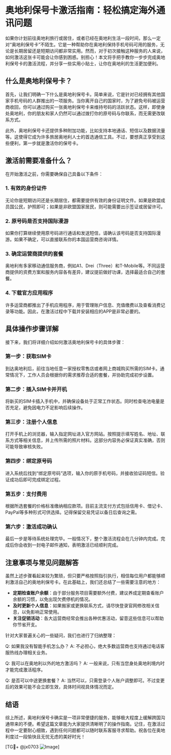 # 奥地利保号卡激活指南：轻松搞定海外通讯问题

如果你计划前往奥地利旅行或居住，或者已经在奥地利生活一段时间，那么一定对“奥地利保号卡”不陌生。它是一种帮助你在奥地利保持手机号码可用的服务，无论是长期居留还是短期访问都非常实用。然而，对于初次接触这种服务的人来说，如何激活这张卡可能会让你感到困惑。别担心！本文将手把手教你一步步完成奥地利保号卡的激活流程，并分享一些实用小贴士，让你在奥地利的生活更加便利。

## 什么是奥地利保号卡？

首先，让我们明确一下什么是奥地利保号卡。简单来说，它是针对已经拥有其他国家手机号码的人群推出的一项服务。当你离开自己的国家时，为了避免号码被运营商收回，你可以通过购买一张奥地利保号卡来维持号码的活跃状态。这样，即使身处奥地利，你的朋友和家人仍然可以通过拨打你的原号码与你联系，而无需更改联系方式。

此外，奥地利保号卡还提供多种附加功能，比如支持本地通话、短信以及数据流量等。这使得它成为许多旅居奥地利人士的首选通信工具。不过，要想真正享受到这些便利，第一步就是激活你的保号卡。

## 激活前需要准备什么？

在开始激活之前，你需要确保自己具备以下条件：

### 1. 有效的身份证件
无论你是短期访问还是长期居住，都需要提供有效的身份证明文件。如果是欧盟成员国公民，护照即可；如果是非欧盟国家居民，则可能需要出示签证或居留许可。

### 2. 原号码是否支持国际漫游
如果你打算继续使用原号码进行通话和发送短信，请确认该号码是否支持国际漫游。如果不确定，可以直接联系你的本国运营商咨询详情。

### 3. 确定运营商提供的套餐
奥地利有多家移动通信服务商，例如A1、Drei（Three）和T-Mobile等。不同运营商提供的资费方案和服务内容各有差异，建议提前做好功课，选择最适合自己的套餐。

### 4. 下载官方应用程序
许多运营商都推出了手机应用程序，用于管理账户信息、充值缴费以及查看消费记录等功能。因此，在激活过程中下载并安装相应的APP是非常必要的。

## 具体操作步骤详解

接下来，我们将详细介绍如何激活奥地利保号卡的具体步骤：

### 第一步：获取SIM卡
到达奥地利后，前往当地任意一家授权零售店或者网上商城购买所需的SIM卡。通常情况下，工作人员会根据你的需求推荐合适的套餐，并协助完成初步设置。

### 第二步：插入SIM卡并开机
将新买的SIM卡插入手机中，并确保设备处于正常工作状态。同时检查电池电量是否充足，避免因电力不足影响后续操作。

### 第三步：注册个人信息
打开手机上的浏览器，输入指定网址进入官方网站。按照提示填写姓名、地址、联系方式等相关信息，并上传所需的照片材料。这部分内容务必保证真实准确，否则可能导致审核失败。

### 第四步：绑定原号码
进入系统后找到“绑定原号码”选项，输入你的原手机号码，并接收验证码短信。验证成功后即可完成绑定过程。

### 第五步：支付费用
根据所选套餐的价格标准缴纳相应款项。目前主流支付方式包括信用卡、借记卡、PayPal等多种形式可供选择。记得保留交易凭证以备日后查询之需。

### 第六步：激活成功确认
最后一步是等待系统处理完毕。一般情况下，整个激活流程会在几分钟内完成。完成后你会收到一封电子邮件通知，表明激活已经顺利完成。

## 注意事项与常见问题解答

虽然上述步骤看起来较为繁琐，但只要严格按照指引执行，相信每位用户都能够顺利激活自己的奥地利保号卡。在此基础上，我们还总结了一些需要注意的地方：

- **定期检查账户余额**：由于部分服务项目需要额外付费，建议养成定期查看账户余额的习惯，以免出现欠费停机的情况。
- **及时更新个人信息**：如果搬家或更换联系方式，请尽快登录官网修改相关信息，以免影响正常使用。
- **关注促销活动**：各大运营商经常会推出各种优惠活动，留意这些信息可以帮助你节省开支。

针对大家普遍关心的一些疑问，我们也进行了归纳整理：

Q: 如果我没有智能手机怎么办？
A: 不必担心，绝大多数运营商也支持通过电话客服热线办理相关业务。

Q: 我可以在奥地利以外的地方激活吗？
A: 一般来说，只有当您身处奥地利境内时才能完成激活程序。

Q: 是否可以中途更换套餐？
A: 当然可以，只需登录个人账户调整即可。不过变更后的效果可能不会立即生效，具体时间视具体情况而定。

## 结语

综上所述，奥地利保号卡确实是一项非常便捷的服务，能够极大程度上缓解跨国沟通带来的不便。希望这篇文章能为大家提供清晰明了的操作指南。记住，在激活过程中一定要耐心细致，遇到任何问题都可以随时联系客服寻求帮助。祝各位在奥地利度过一段愉快且无忧无虑的美好时光！

[TG💪+ @jx0703 ![Image](https://github.com/user-attachments/assets/dbca1d08-cadb-493c-b0ec-ad6f7a83f270)]